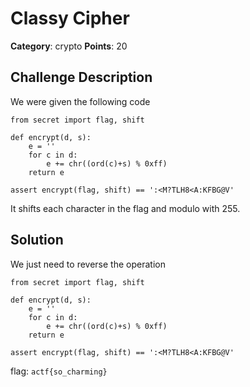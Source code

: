 Classy Cipher
========
**Category**: crypto  **Points**: 20

Challenge Description
------------
We were given the following code
```
from secret import flag, shift

def encrypt(d, s):
	e = ''
	for c in d:
		e += chr((ord(c)+s) % 0xff)
	return e

assert encrypt(flag, shift) == ':<M?TLH8<A:KFBG@V'
```

It shifts each character in the flag and modulo with 255.

Solution
-----------------

We just need to reverse the operation

```
from secret import flag, shift

def encrypt(d, s):
	e = ''
	for c in d:
		e += chr((ord(c)+s) % 0xff)
	return e

assert encrypt(flag, shift) == ':<M?TLH8<A:KFBG@V'

```

flag: `actf{so_charming}`